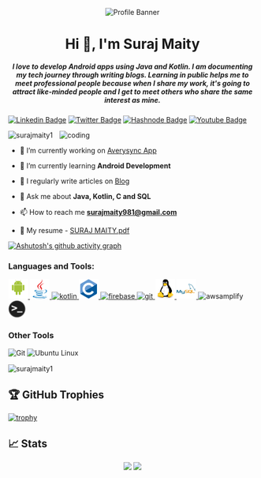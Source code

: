 <p align="center"><img alt="Profile Banner" src="https://pbs.twimg.com/profile_banners/799787627633381377/1685928635/1500x500"></p>

<h1 align="center">Hi 👋, I'm Suraj Maity</h1>
<h5 align="center">I love to develop Android apps using Java and Kotlin. I am documenting my tech journey through writing blogs. Learning in public helps me to meet professional people because when I share my work, it's going to attract like-minded people and I get to meet others who share the same interest as mine.</h5>

[![Linkedin Badge](https://img.shields.io/badge/-Suraj_Maity-blue?style=flat-square&logo=Linkedin&logoColor=white&link=https://www.linkedin.com/in/suraj-maity-2919571a4/)](https://www.linkedin.com/in/suraj-maity-2919571a4/)
[![Twitter Badge](https://img.shields.io/badge/-@surajmyt-black?style=flat-square&labelColor=black&logo=Twitter&link=https://twitter.com/surajmyt)](https://twitter.com/surajmyt)
[![Hashnode Badge](https://img.shields.io/badge/-@surajmyt-lightblue?style=flat-square&logo=Hashnode&logoColor=blue)](https://hashnode.com/@surajmyt)
[![Youtube Badge](https://img.shields.io/badge/-@surajmaity-black?style=flat-square&logo=Youtube&logoColor=red)](https://Youtube.com/@SurajMaity)

<img align="right" alt="coding" width="400" src="https://cdn.dribbble.com/users/730703/screenshots/6581243/avento.gif">

<p align="left"> <img src="https://komarev.com/ghpvc/?username=surajmaity1&label=Profile%20views&color=0e75b6&style=flat" alt="surajmaity1" /> </p>



- 🔭 I’m currently working on [Averysync App](https://github.com/surajmaity1/Averysync)

- 🌱 I’m currently learning **Android Development**

- 📝 I regularly write articles on [Blog](https://surajmyt.hashnode.dev/)

- 💬 Ask me about **Java, Kotlin, C and SQL**

- 📫 How to reach me **surajmaity981@gmail.com**

- 📄 My resume - [SURAJ MAITY.pdf]([https://bit.ly/3zqFeR8](https://bit.ly/3WVYKAc))


[![Ashutosh's github activity graph](https://github-readme-activity-graph.cyclic.app/graph?username=surajmaity1&theme=dracula)](https://github.com/ashutosh00710/github-readme-activity-graph)

<h3 align="left">Languages and Tools:</h3>
<p align="left"> <a href="https://developer.android.com" target="_blank" rel="noreferrer"> <img src="https://raw.githubusercontent.com/devicons/devicon/master/icons/android/android-original-wordmark.svg" alt="android" width="40" height="40"/> </a> <a href="https://www.java.com" target="_blank" rel="noreferrer"> <img src="https://raw.githubusercontent.com/devicons/devicon/master/icons/java/java-original.svg" alt="java" width="40" height="40"/> </a> <a href="https://kotlinlang.org" target="_blank" rel="noreferrer"> <img src="https://www.vectorlogo.zone/logos/kotlinlang/kotlinlang-icon.svg" alt="kotlin" width="40" height="40"/> </a> <a href="https://www.cprogramming.com/" target="_blank" rel="noreferrer"> <img src="https://raw.githubusercontent.com/devicons/devicon/master/icons/c/c-original.svg" alt="c" width="40" height="40"/> </a> <a href="https://firebase.google.com/" target="_blank" rel="noreferrer"> <img src="https://www.vectorlogo.zone/logos/firebase/firebase-icon.svg" alt="firebase" width="40" height="40"/> </a> <a href="https://git-scm.com/" target="_blank" rel="noreferrer"> <img src="https://www.vectorlogo.zone/logos/git-scm/git-scm-icon.svg" alt="git" width="40" height="40"/> </a>  <a href="https://www.linux.org/" target="_blank" rel="noreferrer"> <img src="https://raw.githubusercontent.com/devicons/devicon/master/icons/linux/linux-original.svg" alt="linux" width="40" height="40"/> </a> <a href="https://www.mysql.com/" target="_blank" rel="noreferrer"> <img src="https://raw.githubusercontent.com/devicons/devicon/master/icons/mysql/mysql-original-wordmark.svg" alt="mysql" width="40" height="40"/> </a><img src="https://upload.wikimedia.org/wikipedia/commons/thumb/9/95/Android_Studio_Icon_3.6.svg/1900px-Android_Studio_Icon_3.6.svg.png" alt="awsamplify" width="35px"/><img alt="HTML5" width="35px" src="https://raw.githubusercontent.com/github/explore/80688e429a7d4ef2fca1e82350fe8e3517d3494d/topics/terminal/terminal.png" /> </p>


### Other Tools
![Git](https://img.shields.io/badge/GIT-E44C30?style=for-the-badge&logo=git&logoColor=white)
![Ubuntu Linux](https://img.shields.io/badge/Ubuntu-orange?style=for-the-badge&logo=ubuntu&logoColor=white)


<p><img align="center" src="https://github-readme-stats.vercel.app/api/top-langs?username=surajmaity1&show_icons=true&locale=en&layout=compact" alt="surajmaity1" /></p>


## 🏆 GitHub Trophies

[![trophy](https://github-profile-trophy.vercel.app/?username=surajmaity1&theme=onedark)](https://github.com/ryo-ma/github-profile-trophy)

## 📈 Stats
<p align="center">

  <img width="48%" src="https://github-readme-stats.vercel.app/api?username=surajmaity1&show_icons=true&theme=dracula" />
  <img width="48%" src="https://github-readme-streak-stats.herokuapp.com/?user=surajmaity1&theme=dracula" />
 
 </p>
